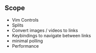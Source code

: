 ## Scope
 * Vim Controls
 * Splits
 * Convert images / videos to links
 * Keybindings to navigate between links
 * minimal polling
 * Performance
